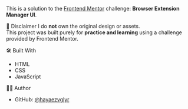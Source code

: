 This is a solution to the [Frontend Mentor](https://www.frontendmentor.io) challenge: **Browser Extension Manager UI**.

📌 Disclaimer
I do **not** own the original design or assets.  
This project was built purely for **practice and learning** using a challenge provided by Frontend Mentor.

🛠️ Built With
- HTML
- CSS
- JavaScript

🙋‍♂️ Author
- GitHub: [@hayaezvglyr](https://github.com/hayaezvglyr)
